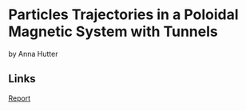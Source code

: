 # Particles Trajectories in a Poloidal Magnetic System with Tunnels
by Anna Hutter

## Links
[Report](https://github.com/anekslen/semesterproject/raw/main/report.pdf)
